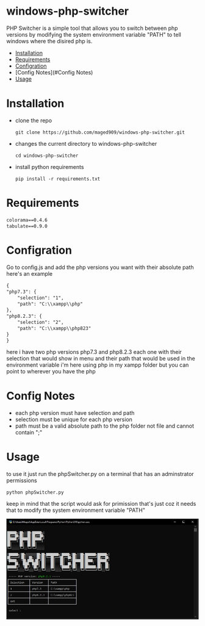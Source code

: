 # windows-php-switcher
PHP Switcher is a simple tool that allows you to switch between php versions by modifying the system environment variable "PATH" to tell windows where the disired php is.

- [Installation](#Installation)
- [Requirements](#Requirements)
- [Configration](#Configration)
- [Config Notes](#Config Notes)
- [Usage](#Usage)


# Installation
-	clone the repo

		git clone https://github.com/maged909/windows-php-switcher.git

-	changes the current directory to windows-php-switcher

		cd windows-php-switcher
		
-	install python requirements

		pip install -r requirements.txt

# Requirements
	
	colorama==0.4.6
	tabulate==0.9.0

# Configration
Go to config.js and add the php versions you want with their absolute path
here's an example

	{
    "php7.3": {
        "selection": "1", 
        "path": "C:\\xampp\\php"
    },
    "php8.2.3": {
        "selection": "2",
        "path": "C:\\xampp\\php823"
    }
	}
	
here i have two php versions php7.3 and php8.2.3 each one with their selection that would show in menu and their path that would be used in the environment variable
i'm here using php in my xampp folder but you can point to wherever you have the php 

# Config Notes
- each php version must have selection and path
- selection must be unique for each php version
- path must be a valid absolute path to the php folder not file and cannot contain ";"
	
	
# Usage
to use it just run the phpSwitcher.py on a terminal that has an adminstrator permissions

	python phpSwitcher.py
	
keep in mind that the script would ask for primission that's just coz it needs that to modify the system environment variable "PATH"


![program picture](https://github.com/maged909/windows-php-switcher/blob/main/program%20screenshot.jpg)

